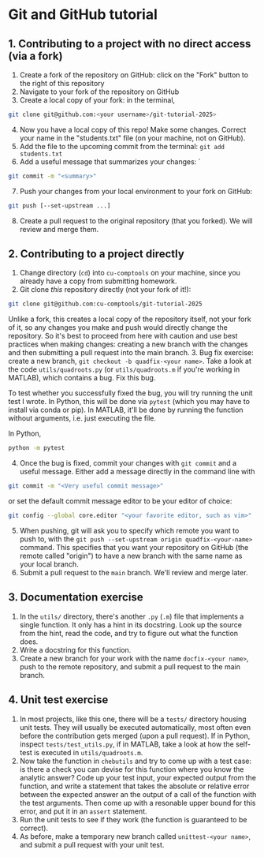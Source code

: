 # Git and GitHub tutorial

## 1. Contributing to a project with no direct access (via a fork)

1. Create a fork of the repository on GitHub: click on the "Fork" button to the right of this repository
2. Navigate to your fork of the repository on GitHub
3. Create a local copy of your fork: in the terminal, 
```bash
git clone git@github.com:<your username>/git-tutorial-2025>
```
4. Now you have a local copy of this repo! Make some changes. Correct your name in the "students.txt" file (on your machine, not on GitHub).
5. Add the file to the upcoming commit from the terminal: `git add students.txt`
6. Add a useful message that summarizes your changes: `
```bash
git commit -m "<summary>"
```
7. Push your changes from your local environment to your fork on GitHub: 
```bash
git push [--set-upstream ...]
```
8. Create a pull request to the original repository (that you forked). We will review and merge them.

## 2. Contributing to a project directly 

1. Change directory (`cd`) into `cu-comptools` on your machine, since you already have a copy from submitting homework.
2. Git clone _this_ repository directly (not your fork of it!): 
```bash
git clone git@github.com:cu-comptools/git-tutorial-2025
```
Unlike a fork, this creates a local copy of the repository itself, not your fork of it, so any changes you make and push would directly change the repository. So it's best to proceed from here with caution and use best practices when making changes: creating a new branch with the changes and then submitting a pull request into the main branch.
3. Bug fix exercise: create a new branch, `git checkout -b quadfix-<your name>`. Take a look at the code `utils/quadroots.py` (or `utils/quadroots.m` if you're working in MATLAB), which contains a bug. Fix this bug. 

To test whether you successfully fixed the bug, you will try running the unit test I wrote. In Python, this will be done via `pytest` (which you may have to install via conda or pip). In MATLAB, it'll be done by running the function without arguments, i.e. just executing the file. 

In Python,
```bash
python -m pytest
```

4. Once the bug is fixed, commit your changes with `git commit` and a useful message. Either add a message directly in the command line with
```bash
git commit -m "<Very useful commit message>"
```
or set the default commit message editor to be your editor of choice:
```bash
git config --global core.editor "<your favorite editor, such as vim>"
```

5. When pushing, git will ask you to specify which remote you want to push to, with the `git push --set-upstream origin quadfix-<your-name>` command. This specifies that you want your repository on GitHub (the remote called "origin") to have a new branch with the same name as your local branch.
6. Submit a pull request to the `main` branch. We'll review and merge later.

## 3. Documentation exercise

1. In the `utils/` directory, there's another `.py` (`.m`) file that implements a single function. It only has a hint in its docstring. Look up the source from the hint, read the code, and try to figure out what the function does.
2. Write a docstring for this function.
4. Create a new branch for your work with the name `docfix-<your name>`, push to the remote repository, and submit a pull request to the main branch.

## 4. Unit test exercise

1. In most projects, like this one, there will be a `tests/` directory housing unit tests. They will usually be executed automatically, most often even before the contribution gets merged (upon a pull request). If in Python, inspect `tests/test_utils.py`, if in MATLAB, take a look at how the self-test is executed in `utils/quadroots.m`. 
2. Now take the function in `chebutils` and try to come up with a test case: is there a check you can devise for this function where you know the analytic answer? Code up your test input, your expected output from the function, and write a statement that takes the absolute or relative error between the expected answer an the output of a call of the function with the test arguments. Then come up with a resonable upper bound for this error, and put it in an `assert` statement. 
3. Run the unit tests to see if they work (the function is guaranteed to be correct).
4. As before, make a temporary new branch called `unittest-<your name>`, and submit a pull request with your unit test.

